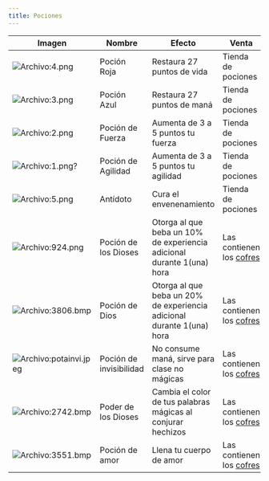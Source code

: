 ```yaml
---
title: Pociones
---
```


| **Imagen** | **Nombre** | **Efecto** | **Venta** |
| --- | --- | --- | --- |
| ![Archivo:4.png](images/potas/4.png) | Poción Roja | Restaura 27 puntos de vida | Tienda de pociones |
| ![Archivo:3.png](images/potas/3.png) | Poción Azul | Restaura 27 puntos de maná | Tienda de pociones |
| ![Archivo:2.png](images/potas/2.png) | Poción de Fuerza | Aumenta de 3 a 5 puntos tu fuerza | Tienda de pociones |
| ![Archivo:1.png?](images/potas/1.png) | Poción de Agilidad | Aumenta de 3 a 5 puntos tu agilidad | Tienda de pociones |
| ![Archivo:5.png](images/potas/5.png) | Antídoto | Cura el envenenamiento | Tienda de pociones |
| ![Archivo:924.png](images/potas/924.png) | Poción de los Dioses | Otorga al que beba un 10% de experiencia adicional durante 1(una) hora | Las contienen los [cofres](/cofres) |
| ![Archivo:3806.bmp](images/itemsfaps/3806.bmp) | Poción de Dios | Otorga al que beba un 20% de experiencia adicional durante 1(una) hora | Las contienen los [cofres](/cofres) |
| ![Archivo:potainvi.jpeg](images/itemsfaps/potainvi.jpeg) | Poción de invisibilidad | No consume maná, sirve para clase no mágicas | Las contienen los [cofres](/cofres) |
| ![Archivo:2742.bmp](images/cofre/2742.bmp) | Poder de los Dioses | Cambia el color de tus palabras mágicas al conjurar hechizos | Las contienen los [cofres](/cofres) |
| ![Archivo:3551.bmp](images/cofre/3551.bmp) | Poción de amor | Llena tu cuerpo de amor | Las contienen los [cofres](/cofres) |

